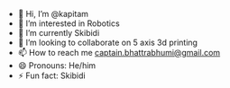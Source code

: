 - 👋 Hi, I’m @kapitam
- 👀 I’m interested in Robotics
- 🌱 I’m currently Skibidi
- 💞️ I’m looking to collaborate on 5 axis 3d printing
- 📫 How to reach me captain.bhattrabhumi@gmail.com
- 😄 Pronouns: He/him
- ⚡ Fun fact: Skibidi

<!---
kapitam/kapitam is a ✨ special ✨ repository because its `README.md` (this file) appears on your GitHub profile.
You can click the Preview link to take a look at your changes.
--->
